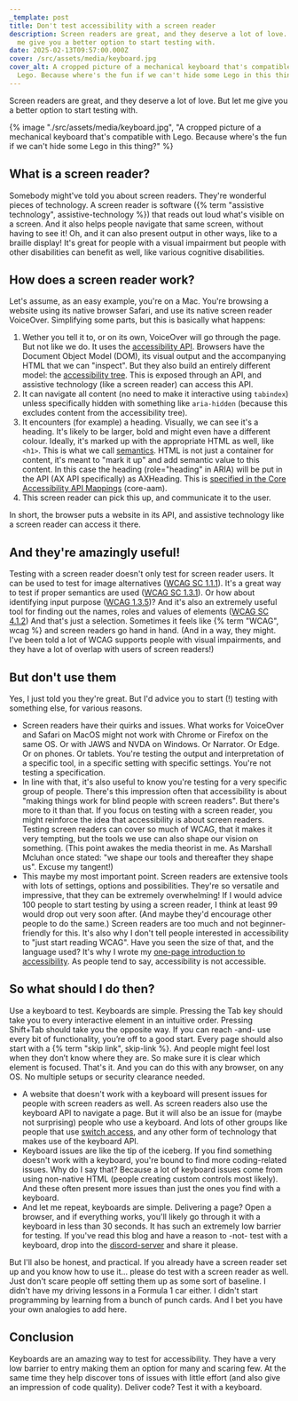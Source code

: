 ```yaml
---
_template: post
title: Don't test accessibility with a screen reader
description: Screen readers are great, and they deserve a lot of love. But let
  me give you a better option to start testing with.
date: 2025-02-13T09:57:00.000Z
cover: /src/assets/media/keyboard.jpg
cover_alt: A cropped picture of a mechanical keyboard that's compatible with
  Lego. Because where's the fun if we can't hide some Lego in this thing?
---
```


Screen readers are great, and they deserve a lot of love. But let me give you a better option to start testing with.

{% image "./src/assets/media/keyboard.jpg", "A cropped picture of a mechanical keyboard that's compatible with Lego. Because where's the fun if we can't hide some Lego in this thing?" %}

## What is a screen reader?
Somebody might've told you about screen readers. They're wonderful pieces of technology. A screen reader is software ({% term "assistive technology", assistive-technology %}) that reads out loud what's visible on a screen. And it also helps people navigate that same screen, without having to see it! Oh, and it can also present output in other ways, like to a braille display!
It's great for people with a visual impairment but people with other disabilities can benefit as well, like various cognitive disabilities.

## How does a screen reader work?
Let's assume, as an easy example, you're on a Mac. You're browsing a website using its native browser Safari, and use its native screen reader VoiceOver.
Simplifying some parts, but this is basically what happens:
1. Wether you tell it to, or on its own, VoiceOver will go through the page. But not like we do. It uses the [accessibility API](https://www.w3.org/TR/wai-aria/#dfn-accessibility-api). Browsers have the Document Object Model (DOM), its visual output and the accompanying HTML that we can "inspect". But they also build an entirely different model: the [accessibility tree](https://www.w3.org/TR/wai-aria/#accessibility_tree). This is exposed through an API, and assistive technology (like a screen reader) can access this API. 
2. It can navigate all content (no need to make it interactive using `tabindex`) unless specifically hidden with something like `aria-hidden` (because this excludes content from the accessibility tree). 
3. It encounters (for example) a heading. Visually, we can see it's a heading. It's likely to be larger, bold and might even have a different colour. Ideally, it's marked up with the appropriate HTML as well, like `<h1>`. This is what we call [semantics](https://www.erikkroes.nl/blog/semantics-what-does-it-mean/). HTML is not just a container for content, it's meant to "mark it up" and add semantic value to this content. In this case the heading (role="heading" in ARIA) will be put in the API (AX API specifically) as AXHeading. This is [specified in the Core Accessibility API Mappings](https://www.w3.org/TR/core-aam-1.2/#role-map-heading) (core-aam).
4. This screen reader can pick this up, and communicate it to the user.

In short, the browser puts a website in its API, and assistive technology like a screen reader can access it there. 

## And they're amazingly useful!
Testing with a screen reader doesn't only test for screen reader users. It can be used to test for image alternatives ([WCAG SC 1.1.1](https://www.w3.org/WAI/WCAG22/Understanding/non-text-content.html)). It's a great way to test if proper semantics are used ([WCAG SC 1.3.1](https://www.w3.org/WAI/WCAG22/quickref/#info-and-relationships)). Or how about identifying input purpose ([WCAG 1.3.5](https://www.w3.org/WAI/WCAG22/Understanding/identify-input-purpose.html))? And it's also an extremely useful tool for finding out the names, roles and values of elements ([WCAG SC 4.1.2](https://www.w3.org/WAI/WCAG22/Understanding/name-role-value.html))
And that's just a selection. Sometimes it feels like {% term "WCAG", wcag %} and screen readers go hand in hand. (And in a way, they might. I've been told a lot of WCAG supports people with visual impairments, and they have a lot of overlap with users of screen readers!)

## But don't use them
Yes, I just told you they're great. But I'd advice you to start (!) testing with something else, for various reasons.
- Screen readers have their quirks and issues. What works for VoiceOver and Safari on MacOS might not work with Chrome or Firefox on the same OS. Or with JAWS and NVDA on Windows. Or Narrator. Or Edge. Or on phones. Or tablets. You're testing the output and interpretation of a specific tool, in a specific setting with specific settings. You're not testing a specification.
- In line with that, it's also useful to know you're testing for a very specific group of people. There's this impression often that accessibility is about "making things work for blind people with screen readers". But there's more to it than that. If you focus on testing with a screen reader, you might reinforce the idea that accessibility is about screen readers. Testing screen readers can cover so much of WCAG, that it makes it very tempting, but the tools we use can also shape our vision on something. (This point awakes the media theorist in me. As Marshall Mcluhan once stated: "we shape our tools and thereafter they shape us". Excuse my tangent!)
- This maybe my most important point. Screen readers are extensive tools with lots of settings, options and possibilities. They're so versatile and impressive, that they can be extremely overwhelming! If I would advice 100 people to start testing by using a screen reader, I think at least 99 would drop out very soon after. (And maybe they'd encourage other people to do the same.) Screen readers are too much and not beginner-friendly for this. It's also why I don't tell people interested in accessibility to "just start reading WCAG". Have you seen the size of that, and the language used? It's why I wrote my [one-page introduction to accessibility](https://www.solidstart.info/). As people tend to say, accessibility is not accessible. 

## So what should I do then?
Use a keyboard to test. Keyboards are simple. Pressing the Tab key should take you to every interactive element in an intuitive order. Pressing Shift+Tab should take you the opposite way. If you can reach -and- use every bit of functionality, you’re off to a good start. Every page should also start with a {% term "skip link", skip-link %}. And people might feel lost when they don’t know where they are. So make sure it is clear which element is focused. That's it. And you can do this with any browser, on any OS. No multiple setups or security clearance needed.

- A website that doesn't work with a keyboard will present issues for people with screen readers as well. As screen readers also use the keyboard API to navigate a page. But it will also be an issue for (maybe not surprising) people who use a keyboard. And lots of other groups like people that use [switch access](https://en.wikipedia.org/wiki/Switch_access), and any other form of technology that makes use of the keyboard API.
- Keyboard issues are like the tip of the iceberg. If you find something doesn't work with a keyboard, you're bound to find more coding-related issues. Why do I say that? Because a lot of keyboard issues come from using non-native HTML (people creating custom controls most likely). And these often present more issues than just the ones you find with a keyboard.
- And let me repeat, keyboards are simple. Delivering a page? Open a browser, and if everything works, you'll likely go through it with a keyboard in less than 30 seconds. It has such an extremely low barrier for testing. If you've read this blog and have a reason to -not- test with a keyboard, drop into the [discord-server](https://discord.gg/FSRZDPDzrQ) and share it please. 

But I'll also be honest, and practical. If you already have a screen reader set up and you know how to use it... please do test with a screen reader as well. Just don't scare people off setting them up as some sort of baseline. I didn't have my driving lessons in a Formula 1 car either. I didn't start programming by learning from a bunch of punch cards. And I bet you have your own analogies to add here.

## Conclusion
Keyboards are an amazing way to test for accessibility. They have a very low barrier to entry making them an option for many and scaring few. At the same time they help discover tons of issues with little effort (and also give an impression of code quality).
Deliver code? Test it with a keyboard.




